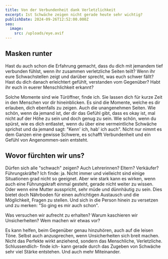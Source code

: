 ```yaml
---
title: Von der Verbundenheit dank Verletzlichkeit
excerpt: Ist Schwäche zeigen nicht gerade heute sehr wichtig?
publishDate: 2024-09-26T12:52:00.000Z
seo:
  image:
    src: /uploads/eye.avif
---
```

## Masken runter

Hast du auch schon die Erfahrung gemacht, dass du dich mit jemandem tief verbunden fühlst, wenn ihr zusammen verletzliche Seiten teilt? Wenn ihr eure Schwachstellen zeigt und darüber sprecht, was euch schwer fällt? Hast du dich danach erleichtert gefühlt, verstanden vom Gegenüber? Habt ihr euch in euerer Menschlichkeit erkannt?

Solche Momente sind wie Türöffner, finde ich. Sie lassen dich für kurze Zeit in den Menschen vor dir hineinblicken. Es sind die Momente, welche es dir erlauben, dich ebenfalls zu zeigen. Auch die unangenehmen Seiten. Wie schön, wenn da jemand ist, der dir das Gefühl gibt, dass es okay ist, mal nicht auf der Höhe zu sein und doch genug zu sein. Wie schön, wenn du spürst, wie es dich entlastet, wenn du über eine vermeintliche Schwäche sprichst und da jemand sagt: "Kenn' ich, hab' ich auch". Nicht nur nimmt es dem Ganzen eine gewisse Schwere, es schafft Verbundenheit und ein Gefühl von Angenommen-sein entsteht. 



## Wovor fürchten wir uns?

Dürfen sich alle "schwach" zeigen? Auch Lehrerinnen? Eltern? Verkäufer? Führungskräfte? Ich finde: ja. Nicht immer und vielleicht sind einige Situationen grad nicht so geeignet. Aber wie stark kann es wirken, wenn auch eine Führungskraft einmal gesteht, gerade nicht weiter zu wissen. Oder wenn eine Mutter ausspricht,  sehr müde und dünnhäutig zu sein. Dies bietet doch Nährboden für einen aufrichtigen Austausch und die Möglichkeit, Fragen zu stellen. Und sich in die Person hinein zu versetzen und zu merken: "So ging es mir auch schon".

Was versuchen wir aufrecht zu erhalten? Warum kaschieren wir Unsicherheiten? Wem machen wir etwas vor?

Es kann helfen, beim Gegenüber genau hinzuhören, auch auf die leisen Töne. Selbst auch anzusprechen, wenn Unsicherheiten sich breit machen. Nicht das Perfekte wirkt anziehend, sondern das Menschliche, Verletzliche. Schlussendlich- finde ich- kann gerade durch das Zugeben von Schwäche sehr viel Stärke entstehen. Und auch mehr Miteinander.
